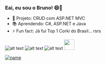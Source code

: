 ### Eai, eu sou o Bruno! 😄👋

- 🔭 Projeto: CRUD com ASP.NET MVC
- 📚 Aprendendo: C#, ASP.NET e Java
- ⚡ Fun fact: Já fui Top 1 Corki do Brasil... rsrs

![alt text][logoC#] ![alt text][logo.NET] ![alt text][logoJava] <img src="https://github.com/jalbertsr/logo-badge-images/blob/master/img/rsz_cypress.png?raw=true" width="34">

[![name](https://img.shields.io/badge/LinkedIn-0077B5?style=for-the-badge&logo=linkedin&logoColor=white)](https://www.linkedin.com/in/brunopeternella/ "Dá uma olhadinha 😄")

[logoC#]: https://img.shields.io/badge/C%23-239120?style=for-the-badge&logo=c-sharp&logoColor=white "Minha queridinha 🥰"
[logo.NET]: https://img.shields.io/badge/.NET-512BD4?style=for-the-badge&logo=dotnet&logoColor=white "Aprendendo... 😨"
[logoJava]: https://img.shields.io/badge/Java-ED8B00?style=for-the-badge&logo=java&logoColor=white "Eu até gosto de vc... 😂"
[logoCypress]: https://github.com/jalbertsr/logo-badge-images/blob/master/img/rsz_cypress.png?raw=true



<!--
**bruno-pt/bruno-pt** is a ✨ _special_ ✨ repository because its `README.md` (this file) appears on your GitHub profile.

Here are some ideas to get you started:

- 🔭 I’m currently working on ...
- 🌱 I’m currently learning ...
- 👯 I’m looking to collaborate on ...
- 🤔 I’m looking for help with ...
- 💬 Ask me about ...
- 📫 How to reach me: ...
- 😄 Pronouns: ...
- ⚡ Fun fact: ...
-->
